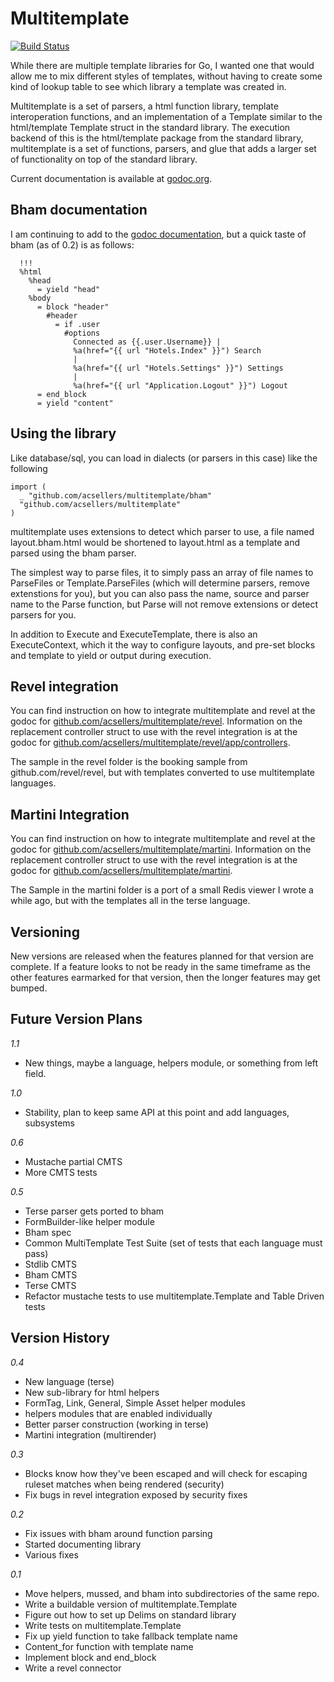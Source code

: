 Multitemplate
=============

[![Build Status](https://travis-ci.org/acsellers/multitemplate.svg?branch=master)](https://travis-ci.org/acsellers/multitemplate)

While there are multiple template libraries for Go, I wanted one that would allow
me to mix different styles of templates, without having to create some kind of
lookup table to see which library a template was created in.

Multitemplate is a set of parsers, a html function library, template
interoperation functions, and an implementation of a Template similar to the
html/template Template struct in the standard library. The execution backend
of this is the html/template package from the standard library, multitemplate
is a set of functions, parsers, and glue that adds a larger set of functionality 
on top of the standard library.

Current documentation is available at [godoc.org](http://godoc.org/github.com/acsellers/multitemplate).

Bham documentation
------------------

I am continuing to add to the [godoc documentation](http://godoc.org/github.com/acsellers/multitemplate/bham),
but a quick taste of bham (as of 0.2) is as follows:

```
  !!!
  %html
    %head
      = yield "head"
    %body
      = block "header"
        #header
          = if .user
            #options
              Connected as {{.user.Username}} |
              %a(href="{{ url "Hotels.Index" }}") Search
              |
              %a(href="{{ url "Hotels.Settings" }}") Settings
              |
              %a(href="{{ url "Application.Logout" }}") Logout
      = end_block
      = yield "content"
```


Using the library
-----------------

Like database/sql, you can load in dialects (or parsers in this case) like the following

```
import (
  _ "github.com/acsellers/multitemplate/bham"
  "github.com/acsellers/multitemplate"
)
```

multitemplate uses extensions to detect which parser to use, a file named layout.bham.html
would be shortened to layout.html as a template and parsed using the bham parser.

The simplest way to parse files, it to simply pass an array of file names to ParseFiles or 
Template.ParseFiles (which will determine parsers, remove extenstions for you), but you can 
also pass the name, source and parser name to the Parse function, but Parse will not remove
extensions or detect parsers for you.

In addition to Execute and ExecuteTemplate, there is also an ExecuteContext, which it the
way to configure layouts, and pre-set blocks and template to yield or output during execution.



Revel integration
-----------------

You can find instruction on how to integrate multitemplate and revel at the godoc for
[github.com/acsellers/multitemplate/revel](http://godoc.org/github.com/acsellers/multitemplate/revel).
Information on the replacement controller struct to use with the revel integration is at the godoc for
[github.com/acsellers/multitemplate/revel/app/controllers](http://godoc.org/github.com/acsellers/multitemplate/revel/app/controllers).

The sample in the revel folder is the booking sample from
github.com/revel/revel, but with templates converted to use multitemplate languages.


Martini Integration
-------------------

You can find instruction on how to integrate multitemplate and revel at the godoc for
[github.com/acsellers/multitemplate/martini](http://godoc.org/github.com/acsellers/multitemplate/martini).
Information on the replacement controller struct to use with the revel integration is at the godoc for
[github.com/acsellers/multitemplate/martini](http://godoc.org/github.com/acsellers/multitemplate/martini).

The Sample in the martini folder is a port of a small Redis viewer I wrote a while ago,
but with the templates all in the terse language.


Versioning
----------

New versions are released when the features planned for that version 
are complete. If a feature looks to not be ready in the same 
timeframe as the other features earmarked for that version, then the
longer features may get bumped.


Future Version Plans
--------------------

_1.1_

* New things, maybe a language, helpers module, or something from left field.

_1.0_

* Stability, plan to keep same API at this point and add languages, subsystems

_0.6_

* Mustache partial CMTS
* More CMTS tests

_0.5_

* Terse parser gets ported to bham
* FormBuilder-like helper module
* Bham spec
* Common MultiTemplate Test Suite (set of tests that each language must pass)
* Stdlib CMTS
* Bham CMTS
* Terse CMTS
* Refactor mustache tests to use multitemplate.Template and Table Driven tests

Version History
---------------

_0.4_

* New language (terse)
* New sub-library for html helpers
* FormTag, Link, General, Simple Asset helper modules
* helpers modules that are enabled individually
* Better parser construction (working in terse)
* Martini integration (multirender)

_0.3_

* Blocks know how they've been escaped and will check for escaping ruleset matches when being rendered (security)
* Fix bugs in revel integration exposed by security fixes

_0.2_

* Fix issues with bham around function parsing
* Started documenting library
* Various fixes

_0.1_

* Move helpers, mussed, and bham into subdirectories of the same repo.
* Write a buildable version of multitemplate.Template
* Figure out how to set up Delims on standard library
* Write tests on multitemplate.Template
* Fix up yield function to take fallback template name
* Content_for function with template name
* Implement block and end_block
* Write a revel connector
